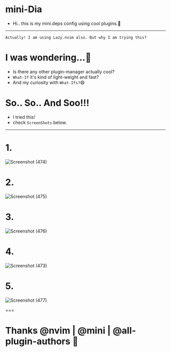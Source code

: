 # mini-Dia
- Hi.. this is my mini.deps config using cool plugins.🥰
---
```
Actually! I am using Lazy.nvim also. But why I am trying this?
```

# I was wondering...🤔
- Is there any other plugin-manager actually cool?
- ```What-If``` it's kind of light-weight and fast?
- And my curiosity with ```What-Ifs?```😄

# So.. So.. And Soo!!!
- I tried this!
- check ````ScreenShots```` below.
---
# 1.

![Screenshot (474)](https://github.com/user-attachments/assets/9e13795a-eb8d-4e7e-8f93-e295142ec300)

# 2.

![Screenshot (475)](https://github.com/user-attachments/assets/c85ea59d-16d8-41ca-a441-31d9854555c0)

# 3.

![Screenshot (476)](https://github.com/user-attachments/assets/46ba98bc-15f1-44f5-9770-1544821f025f)

# 4.

![Screenshot (473)](https://github.com/user-attachments/assets/f1ec34b7-f5cf-4bc9-9d59-d88a85abc8cb)

# 5.

![Screenshot (477)](https://github.com/user-attachments/assets/619043a1-6a4b-4b6d-8bae-5e9e96db7d43)

===
# Thanks @nvim | @mini | @all-plugin-authors 🥰
